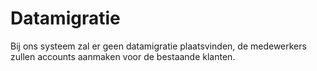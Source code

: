 # Datamigratie
Bij ons systeem zal er geen datamigratie plaatsvinden, de medewerkers zullen accounts aanmaken voor de bestaande klanten.